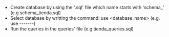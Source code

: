 - Create database by using the '.sql' file which name starts with 'schema_' (e.g schema_tienda.sql)
- Select database by writting the command: use <database_name> (e.g. use -------)
- Run the queries in the queries' file (e.g tienda_queries.sql)